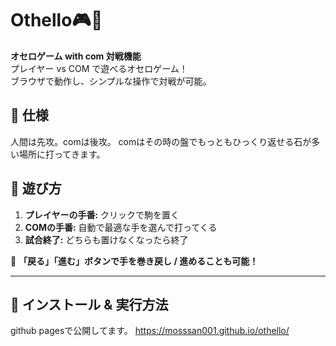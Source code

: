 # Othello🎮🧠
**オセロゲーム with com 対戦機能**  
プレイヤー vs COM で遊べるオセロゲーム！  
ブラウザで動作し、シンプルな操作で対戦が可能。

## 🎯 **仕様**
人間は先攻。comは後攻。
comはその時の盤でもっともひっくり返せる石が多い場所に打ってきます。

## 📖 **遊び方**
1. **プレイヤーの手番:** クリックで駒を置く  
2. **COMの手番:** 自動で最適な手を選んで打ってくる 
3. **試合終了:** どちらも置けなくなったら終了  

🔄 **「戻る」「進む」ボタンで手を巻き戻し / 進めることも可能！**

---

## 🚀 **インストール & 実行方法**
github pagesで公開してます。
https://mosssan001.github.io/othello/
